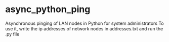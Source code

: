 # async_python_ping
Asynchronous pinging of LAN nodes in Python for system administrators
To use it, write the ip addresses of network nodes in addresses.txt and run the .py file
